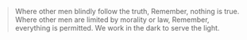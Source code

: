 > Where other men blindly follow the truth, Remember, nothing is true.
Where other men are limited by morality or law, Remember, everything is permitted.
We work in the dark to serve the light.